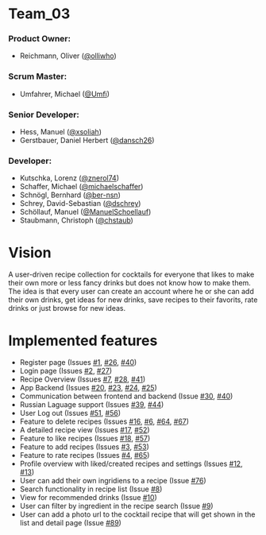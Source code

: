 # Team_03

### Product Owner:

- Reichmann, Oliver ([@olliwho](https://github.com/olliwho))

### Scrum Master:

- Umfahrer, Michael ([@Umfi](https://github.com/Umfi))


### Senior Developer:

- Hess, Manuel ([@xsoliah](https://github.com/xsoliah))
- Gerstbauer, Daniel Herbert ([@dansch26](https://github.com/dansch26))

### Developer:

- Kutschka, Lorenz ([@znerol74](https://github.com/znerol74))
- Schaffer, Michael ([@michaelschaffer](https://github.com/michaelschaffer))
- Schnögl, Bernhard ([@ber-nsn](https://github.com/ber-nsn))
- Schrey, David-Sebastian ([@dschrey](https://github.com/dschrey))
- Schöllauf, Manuel ([@ManuelSchoellauf](https://github.com/ManuelSchoellauf))
- Staubmann, Christoph ([@chstaub](https://github.com/chstaub))


# Vision

A user-driven recipe collection for cocktails for everyone that likes to make their own more or less fancy
drinks but does not know how to make them. The idea is that every user can create an account where he or she
can add their own drinks, get ideas for new drinks, save recipes to their favorits, rate drinks or just browse
for new ideas.


# Implemented features

- Register page (Issues [#1](/../../issues/1), [#26](/../../issues/26), [#40](/../../issues/42))
- Login page (Issues [#2](/../../issues/2), [#27](/../../issues/27))
- Recipe Overview (Issues [#7](/../../issues/7), [#28](/../../issues/28), [#41](/../../issues/41))
- App Backend (Issues [#20](/../../issues/20), [#23](/../../issues/23), [#24](/../../issues/24), [#25](/../../issues/25))
- Communication between frontend and backend (Issue [#30](/../../issues/30), [#40](/../../issues/40))
- Russian Laguage support (Issues [#39](/../../issues/39), [#44](/../../issues/44))
- User Log out (Issues [#51](/../../issues/51), [#56](/../../issues/56))
- Feature to delete recipes (Issues [#16](/../../issues/16), [#6](/../../issues/6), [#64](/../../issues/64), [#67](/../../issues/67))
- A detailed recipe view (Issues [#17](/../../issues/17), [#52](/../../issues/52))
- Feature to like recipes (Issues [#18](/../../issues/18), [#57](/../../issues/57))
- Feature to add recipes (Issues [#3](/../../issues/3), [#53](/../../issues/53))
- Feature to rate recipes (Issues [#4](/../../issues/4), [#65](/../../issues/65))
- Profile overview with liked/created recipes and settings (Issues [#12](/../../issues/12), [#13](/../../issues/13))
- User can add their own ingridiens to a recipe (Issue [#76](/../../issues/76))
- Search functionality in recipe list (Issue [#8](/../../issues/8))
- View for recommended drinks (Issue [#10](/../../issues/10))
- User can filter by ingredient in the recipe search (Issue [#9](/../../issues/9))
- User can add a photo url to the cocktail recipe that will get shown in the list and detail page (Issue [#89](/../../issues/89))